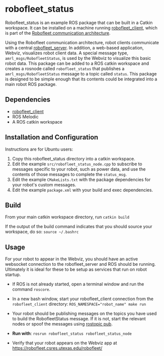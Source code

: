 # robofleet_status

Robofleet_status is an example ROS package that can be built in a Catkin workspace.  It can be installed on a machine running [robofleet_client](https://github.com/ut-amrl/robofleet_client/tree/master), which is part of the [Robofleet communication architecture](https://github.com/ut-amrl/robofleet).

Using the Robofleet communication architecture, robot clients communicate with a central [robofleet_server](https://github.com/ut-amrl/robofleet_server).  In addition, a web-based application, Webviz, visualizes robot client data.  A special message type, `amrl_msgs/RobofleetStatus`, is used by the Webviz to visualize this basic robot data.  This package can be added to a ROS catkin workspace and creates a rosnode called `robofleet_status` that publishes a `amrl_msgs/RobofleetStatus` message to a topic called `status`.  This package is designed to be simple enough that its contents could be integrated into a main robot ROS package.

## Dependencies

* [robofleet_client](https://github.com/ut-amrl/robofleet_client/tree/master)
* ROS Melodic
* A ROS catkin workspace

## Installation and Configuration

Instructions are for Ubuntu users:
1. Copy this robofleet_status directory into a catkin workspace.
2. Edit the example `src/robofleet_status_node.cpp` to subscribe to messages specific to your robot, such as power data, and use the contents of those messages to complete the `status_msg`.
3.  Edit the example `CMakeLists.txt` with the package dependencies for your robot's custom messages.
4.  Edit the example `package.xml` with your build and exec dependencies.

## Build
From your main catkin workspace directory, run 
`catkin build`

If the output of the build command indicates that you should source your workspace, do so:
`source ~/.bashrc`

## Usage

For your robot to appear in the Webviz, you should have an active websocket connection to the robofleet_server
and ROS should be running.  Ultimately it is ideal for these to be setup as services that run on robot startup.

* If ROS is not already started, open a terminal window and run the command `roscore`.

* In a new bash window, start your robofleet_client connection from the `robofleet_client` directory: `ROS_NAMESPACE="robot_name" make run`

* Your robot should be publishing messages on the topics you have used to build the RobofleetStatus message.
If it is not, start the relevant nodes or spoof the messages using [rostopic pub](http://wiki.ros.org/rostopic).

* **Run with**: `rosrun robofleet_status robofleet_status_node`

* Verify that your robot appears on the Webviz app at https://robofleet.csres.utexas.edu/robofleet/
